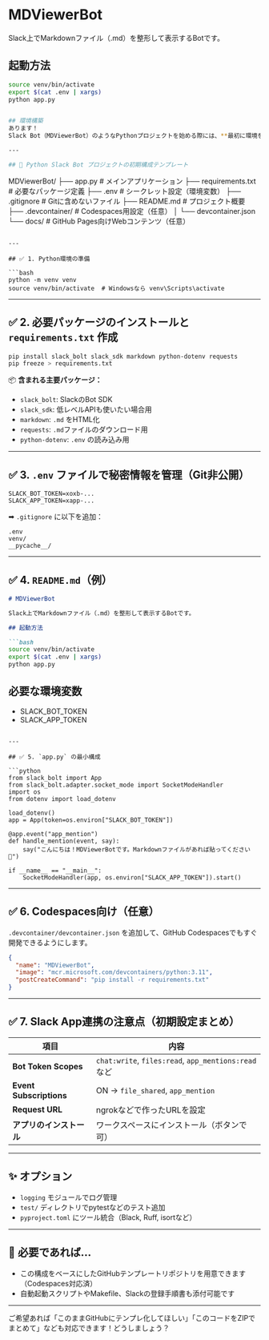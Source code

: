 # MDViewerBot

Slack上でMarkdownファイル（.md）を整形して表示するBotです。

## 起動方法

```bash
source venv/bin/activate
export $(cat .env | xargs)
python app.py


## 環境構築
あります！
Slack Bot（MDViewerBot）のようなPythonプロジェクトを始める際には、**最初に環境をしっかり整備しておくことがとても重要**です。以下に「最小で実用的」な Python プロジェクトの初期構成を、Slack Bot用途に特化して解説します。

---

## 🧱 Python Slack Bot プロジェクトの初期構成テンプレート

```
MDViewerBot/
├── app.py                     # メインアプリケーション
├── requirements.txt          # 必要なパッケージ定義
├── .env                      # シークレット設定（環境変数）
├── .gitignore                # Gitに含めないファイル
├── README.md                 # プロジェクト概要
├── .devcontainer/            # Codespaces用設定（任意）
│   └── devcontainer.json
└── docs/                     # GitHub Pages向けWebコンテンツ（任意）
```

---

## ✅ 1. Python環境の準備

```bash
python -m venv venv
source venv/bin/activate  # Windowsなら venv\Scripts\activate
```

---

## ✅ 2. 必要パッケージのインストールと `requirements.txt` 作成

```bash
pip install slack_bolt slack_sdk markdown python-dotenv requests
pip freeze > requirements.txt
```

📦 **含まれる主要パッケージ：**

* `slack_bolt`: SlackのBot SDK
* `slack_sdk`: 低レベルAPIも使いたい場合用
* `markdown`: `.md` をHTML化
* `requests`: `.md`ファイルのダウンロード用
* `python-dotenv`: `.env` の読み込み用

---

## ✅ 3. `.env` ファイルで秘密情報を管理（Git非公開）

```env
SLACK_BOT_TOKEN=xoxb-...
SLACK_APP_TOKEN=xapp-...
```

➡ `.gitignore` に以下を追加：

```
.env
venv/
__pycache__/
```

---

## ✅ 4. `README.md`（例）

````markdown
# MDViewerBot

Slack上でMarkdownファイル（.md）を整形して表示するBotです。

## 起動方法

```bash
source venv/bin/activate
export $(cat .env | xargs)
python app.py
````

## 必要な環境変数

* SLACK\_BOT\_TOKEN
* SLACK\_APP\_TOKEN

````

---

## ✅ 5. `app.py` の最小構成

```python
from slack_bolt import App
from slack_bolt.adapter.socket_mode import SocketModeHandler
import os
from dotenv import load_dotenv

load_dotenv()
app = App(token=os.environ["SLACK_BOT_TOKEN"])

@app.event("app_mention")
def handle_mention(event, say):
    say("こんにちは！MDViewerBotです。Markdownファイルがあれば貼ってください📄")

if __name__ == "__main__":
    SocketModeHandler(app, os.environ["SLACK_APP_TOKEN"]).start()
````

---

## ✅ 6. Codespaces向け（任意）

`.devcontainer/devcontainer.json` を追加して、GitHub Codespacesでもすぐ開発できるようにします。

```json
{
  "name": "MDViewerBot",
  "image": "mcr.microsoft.com/devcontainers/python:3.11",
  "postCreateCommand": "pip install -r requirements.txt"
}
```

---

## ✅ 7. Slack App連携の注意点（初期設定まとめ）

| 項目                      | 内容                                                 |
| ----------------------- | -------------------------------------------------- |
| **Bot Token Scopes**    | `chat:write`, `files:read`, `app_mentions:read` など |
| **Event Subscriptions** | ON → `file_shared`, `app_mention`                  |
| **Request URL**         | ngrokなどで作ったURLを設定                                  |
| **アプリのインストール**          | ワークスペースにインストール（ボタンで可）                              |

---

## ✨ オプション

* `logging` モジュールでログ管理
* `test/` ディレクトリでpytestなどのテスト追加
* `pyproject.toml` にツール統合（Black, Ruff, isortなど）

---

## 🎁 必要であれば…

* この構成をベースにしたGitHubテンプレートリポジトリを用意できます（Codespaces対応済）
* 自動起動スクリプトやMakefile、Slackの登録手順書も添付可能です

---

ご希望あれば「このままGitHubにテンプレ化してほしい」「このコードをZIPでまとめて」なども対応できます！どうしましょう？
```

